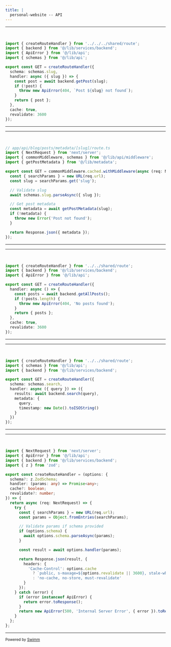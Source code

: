 ```yaml
---
title: |
  personal-website -- API
---
```

<SwmSnippet path="/app/api/blog/posts/[slug]/route.ts" line="2">

---

&nbsp;

```typescript
import { createRouteHandler } from '../../../shared/route';
import { backend } from '@/lib/services/backend';
import { ApiError } from '@/lib/api';
import { schemas } from '@/lib/api';

export const GET = createRouteHandler({
  schema: schemas.slug,
  handler: async ({ slug }) => {
    const post = await backend.getPost(slug);
    if (!post) {
      throw new ApiError(404, `Post ${slug} not found`);
    }
    return { post };
  },
  cache: true,
  revalidate: 3600
});

```

---

</SwmSnippet>

<SwmSnippet path="/app/api/blog/posts/metadata/[slug]/route.ts" line="2">

---

&nbsp;

```typescript
// app/api/blog/posts/metadata/[slug]/route.ts
import { NextRequest } from 'next/server';
import { commonMiddleware, schemas } from '@/lib/api/middleware';
import { getPostMetadata } from '@/lib/metadata';

export const GET = commonMiddleware.cached.withMiddleware(async (req: NextRequest) => {
  const { searchParams } = new URL(req.url);
  const slug = searchParams.get('slug');

  // Validate slug
  await schemas.slug.parseAsync({ slug });

  // Get post metadata
  const metadata = await getPostMetadata(slug);
  if (!metadata) {
    throw new Error('Post not found');
  }

  return Response.json({ metadata });
});
```

---

</SwmSnippet>

<SwmSnippet path="/app/api/blog/posts/route.ts" line="2">

---

&nbsp;

```typescript
import { createRouteHandler } from '../../shared/route';
import { backend } from '@/lib/services/backend';
import { ApiError } from '@/lib/api';

export const GET = createRouteHandler({
  handler: async () => {
    const posts = await backend.getAllPosts();
    if (!posts.length) {
      throw new ApiError(404, 'No posts found');
    }
    return { posts };
  },
  cache: true,
  revalidate: 3600
});
```

---

</SwmSnippet>

<SwmSnippet path="/app/api/blog/search/route.ts" line="2">

---

&nbsp;

```typescript
import { createRouteHandler } from '../../shared/route';
import { schemas } from '@/lib/api';
import { backend } from '@/lib/services/backend';

export const GET = createRouteHandler({
  schema: schemas.search,
  handler: async ({ query }) => ({
    results: await backend.search(query),
    metadata: {
      query,
      timestamp: new Date().toISOString()
    }
  })
});

```

---

</SwmSnippet>

<SwmSnippet path="/app/api/shared/route.ts" line="2">

---

&nbsp;

```typescript
import { NextRequest } from 'next/server';
import { ApiError } from '@/lib/api';
import { backend } from '@/lib/services/backend';
import { z } from 'zod';

export const createRouteHandler = (options: {
  schema?: z.ZodSchema;
  handler: (params: any) => Promise<any>;
  cache?: boolean;
  revalidate?: number;
}) => {
  return async (req: NextRequest) => {
    try {
      const { searchParams } = new URL(req.url);
      const params = Object.fromEntries(searchParams);

      // Validate params if schema provided
      if (options.schema) {
        await options.schema.parseAsync(params);
      }

      const result = await options.handler(params);

      return Response.json(result, {
        headers: {
          'Cache-Control': options.cache 
            ? `public, s-maxage=${options.revalidate || 3600}, stale-while-revalidate=86400`
            : 'no-cache, no-store, must-revalidate'
        }
      });
    } catch (error) {
      if (error instanceof ApiError) {
        return error.toResponse();
      }
      return new ApiError(500, 'Internal Server Error', { error }).toResponse();
    }
  };
};

```

---

</SwmSnippet>

<SwmMeta version="3.0.0" repo-id="Z2l0aHViJTNBJTNBcGVyc29uYWwtd2Vic2l0ZSUzQSUzQXd5YXR0b3dhbHNo" repo-name="personal-website"><sup>Powered by [Swimm](https://app.swimm.io/)</sup></SwmMeta>
